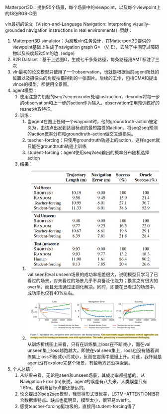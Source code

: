 Matterport3D：提供90个场景，每个场景中的viewpoint，以及每个viewpoint上的18张RGB-D图



vln最初的论文（Vision-and-Language Navigation: Interpreting visually-grounded  navigation instructions in real environments）贡献：

1. Matterport3D simulator：为离散vln任务设计，在Matterport3D提供的viewpoint基础上生成了navigation graph G= 〈V, E〉，去除了中间穿过障碍物以及长度超过5m的边（edge）
2. R2R Dataset：基于上述图G，生成七千多条路径，每条路径用AMT标注了三次
3. vln最初的论文模型只使用了一个observation，也就是根据当前agent所处的位置以及摄像头的角度拍摄得到的一张图片。后续的工作，包括CMA和提出vlnce的模型，都使用全景图。
4. agent模型：
   1. 使用注意力机制的seq2seq:encoder处理instruction，decoder将每一步的observation和上一步的action作为输入。observation使用预训练好的resnet抽取特征。
   2. 训练：
      1. 当agent在图上任何一个waypoint时，他的groundtruth-action被定义为，由该点出发到达目标点的最短路径的action。将seq2seq预测的action概率分布和groundtruth-action做交叉熵损失。
      2. teacher-forcing：只使用groundtruth轨迹上的action，这样agent就只能在groundtruth轨迹上训练
      3. student-forcing：agent使用seq2seq输出的概率分布随机选择action
   3. 结果：
      1. ![caf16c23ca1cc5e269770a95d6600096](assets/caf16c23ca1cc5e269770a95d6600096-1730367081825-1.png)val seen和val unseen场景的成功率相差很大，说明模型只学习了已看过的场景，对未看过的场景几乎不具备泛化能力；换言之有很大的overfit，而且无法通过正则化解决。同时，即便在已看过的场景中，成功率也仅有40%左右。
      2. ![e61b73d74a0e83919d1a3f1a1a8bedca](assets/e61b73d74a0e83919d1a3f1a1a8bedca.png)从训练折线图上来看，只有在训练集上loss在不断减小，而在val unseen集上loss越跑越大。即使在val seen集上，loss也没有随着训练集上loss不断减小而减小，反而在震荡中缓慢上升。对此，我怀疑是agent没有explore完整个场景，有些地方还没探索到。
5. 个人总结：
   1. 从结果来看，无论是seen和unseen场景，其成功率都挺低的。从Navigation Error (m)来说，agent的误差有八九米，人类误差只有1.61m。说明离目标点都还挺远的。
   2. 论文提出的seq2seq模型，我觉得形式很优美，LSTM+ATTENTION很符合数据集特点。缺点也挺明显，模型太小，很容易overfit。
   3. 感觉teacher-forcing挺垃圾的，直接用student-forcing得了




